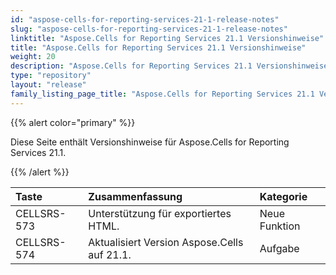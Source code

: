 ```yaml
---
id: "aspose-cells-for-reporting-services-21-1-release-notes"
slug: "aspose-cells-for-reporting-services-21-1-release-notes"
linktitle: "Aspose.Cells for Reporting Services 21.1 Versionshinweise"
title: "Aspose.Cells for Reporting Services 21.1 Versionshinweise"
weight: 20
description: "Aspose.Cells for Reporting Services 21.1 Versionshinweise – the latest updates and fixes."
type: "repository"
layout: "release"
family_listing_page_title: "Aspose.Cells for Reporting Services 21.1 Versionshinweise"
---
```

{{% alert color="primary" %}} 

Diese Seite enthält Versionshinweise für Aspose.Cells for Reporting Services 21.1.

{{% /alert %}} 

|**Taste**|**Zusammenfassung**|**Kategorie**|
|:- |:- |:- |
|CELLSRS-573|Unterstützung für exportiertes HTML.|Neue Funktion|
|CELLSRS-574|Aktualisiert Version Aspose.Cells auf 21.1.|Aufgabe|

